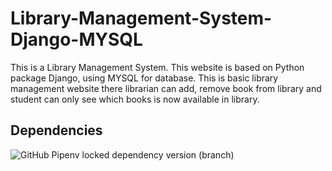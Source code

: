 # Library-Management-System-Django-MYSQL

This is a Library Management System. This website is based on Python package Django, using MYSQL for database. This is basic library management website there librarian can add, remove book from library and student can only see which books is now available in library.

## Dependencies

<img alt="GitHub Pipenv locked dependency version (branch)" src="https://img.shields.io/github/pipenv/locked/dependency-version/TejasJogi/Library-Management-System-Django-MYSQL/django/main">
